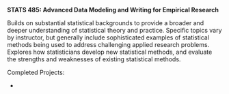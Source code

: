 **STATS 485: Advanced Data Modeling and Writing for Empirical Research**

Builds on substantial statistical backgrounds to provide a broader and deeper understanding of statistical theory and practice. Specific topics vary by instructor, but generally include sophisticated examples of statistical methods being used to address challenging applied research problems. Explores how statisticians develop new statistical methods, and evaluate the strengths and weaknesses of existing statistical methods.

Completed Projects:

- 
